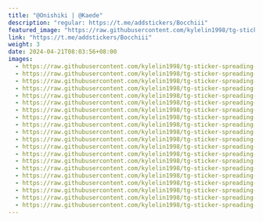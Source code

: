 ```yaml
---
title: "@Onishiki | @Kaede"
description: "regular: https://t.me/addstickers/Bocchiii"
featured_image: "https://raw.githubusercontent.com/kylelin1998/tg-sticker-spreading-worldwide-images/main/img/49f78fc2-758c-49d1-a621-7720aa82cc05.jpg"
link: "https://t.me/addstickers/Bocchiii"
weight: 3
date: 2024-04-21T08:03:56+08:00
images:
  - https://raw.githubusercontent.com/kylelin1998/tg-sticker-spreading-worldwide-images/main/img/49f78fc2-758c-49d1-a621-7720aa82cc05.jpg
  - https://raw.githubusercontent.com/kylelin1998/tg-sticker-spreading-worldwide-images/main/img/bf6f9893-c2ef-4f16-88b7-a79d547dd8db.jpg
  - https://raw.githubusercontent.com/kylelin1998/tg-sticker-spreading-worldwide-images/main/img/714dabbf-00d4-427c-9938-0c260e6d702b.jpg
  - https://raw.githubusercontent.com/kylelin1998/tg-sticker-spreading-worldwide-images/main/img/abbf867a-78b3-43aa-b085-9f6aad82cacc.jpg
  - https://raw.githubusercontent.com/kylelin1998/tg-sticker-spreading-worldwide-images/main/img/8c8f13f0-7f8f-4738-8d38-df09efd4c3e9.jpg
  - https://raw.githubusercontent.com/kylelin1998/tg-sticker-spreading-worldwide-images/main/img/b0e05c61-53bb-49a6-9d85-777961cb4e16.jpg
  - https://raw.githubusercontent.com/kylelin1998/tg-sticker-spreading-worldwide-images/main/img/be4cfbee-c4f9-4a8b-9861-7a5e38c168de.jpg
  - https://raw.githubusercontent.com/kylelin1998/tg-sticker-spreading-worldwide-images/main/img/91547c24-687b-4653-95a9-7903eb9e0098.jpg
  - https://raw.githubusercontent.com/kylelin1998/tg-sticker-spreading-worldwide-images/main/img/c8360855-b49b-4edf-bb5a-27d69105ec7f.jpg
  - https://raw.githubusercontent.com/kylelin1998/tg-sticker-spreading-worldwide-images/main/img/1e6cf9d9-af94-48c2-b696-5bac330c684e.jpg
  - https://raw.githubusercontent.com/kylelin1998/tg-sticker-spreading-worldwide-images/main/img/c2d45088-fc96-460f-b6d5-de155f2e683f.jpg
  - https://raw.githubusercontent.com/kylelin1998/tg-sticker-spreading-worldwide-images/main/img/66fb1a6c-6193-4817-8220-1b22534fadca.jpg
  - https://raw.githubusercontent.com/kylelin1998/tg-sticker-spreading-worldwide-images/main/img/0c241786-8b63-495e-81e3-5bda5d625515.jpg
  - https://raw.githubusercontent.com/kylelin1998/tg-sticker-spreading-worldwide-images/main/img/a5f6aa7d-c5ab-4eac-9934-7c8241e3c346.jpg
  - https://raw.githubusercontent.com/kylelin1998/tg-sticker-spreading-worldwide-images/main/img/9d7c1c70-dbb4-41ef-9b94-ce83f232eb39.jpg
  - https://raw.githubusercontent.com/kylelin1998/tg-sticker-spreading-worldwide-images/main/img/8e2c7f3c-4001-4cba-a129-affadaa2bc5e.jpg
  - https://raw.githubusercontent.com/kylelin1998/tg-sticker-spreading-worldwide-images/main/img/dfff8804-8b01-4a40-abf8-1f9b9838bfaf.jpg
  - https://raw.githubusercontent.com/kylelin1998/tg-sticker-spreading-worldwide-images/main/img/ed52a265-1205-4b93-83aa-39c363d0b396.jpg
  - https://raw.githubusercontent.com/kylelin1998/tg-sticker-spreading-worldwide-images/main/img/b1f736ed-762f-4c51-bd1d-a571d5fb9964.jpg
  - https://raw.githubusercontent.com/kylelin1998/tg-sticker-spreading-worldwide-images/main/img/3f4dd77f-a3d2-4a3c-8114-dc00be8dbf91.jpg
---
```


